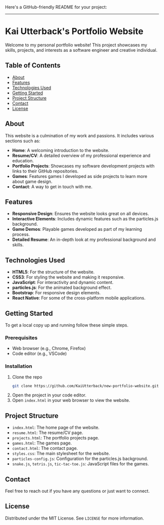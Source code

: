 Here's a GitHub-friendly README for your project:

---

# Kai Utterback's Portfolio Website

Welcome to my personal portfolio website! This project showcases my skills, projects, and interests as a software engineer and creative individual.

## Table of Contents

- [About](#about)
- [Features](#features)
- [Technologies Used](#technologies-used)
- [Getting Started](#getting-started)
- [Project Structure](#project-structure)
- [Contact](#contact)
- [License](#license)

## About

This website is a culmination of my work and passions. It includes various sections such as:

- **Home**: A welcoming introduction to the website.
- **Resume/CV**: A detailed overview of my professional experience and education.
- **Portfolio Projects**: Showcases my software development projects with links to their GitHub repositories.
- **Games**: Features games I developed as side projects to learn more about game design.
- **Contact**: A way to get in touch with me.

## Features

- **Responsive Design**: Ensures the website looks great on all devices.
- **Interactive Elements**: Includes dynamic features such as the particles.js background.
- **Game Demos**: Playable games developed as part of my learning process.
- **Detailed Resume**: An in-depth look at my professional background and skills.

## Technologies Used

- **HTML5**: For the structure of the website.
- **CSS3**: For styling the website and making it responsive.
- **JavaScript**: For interactivity and dynamic content.
- **particles.js**: For the animated background effect.
- **Bootstrap**: For responsive design elements.
- **React Native**: For some of the cross-platform mobile applications.

## Getting Started

To get a local copy up and running follow these simple steps.

### Prerequisites

- Web browser (e.g., Chrome, Firefox)
- Code editor (e.g., VSCode)

### Installation

1. Clone the repo
   ```sh
   git clone https://github.com/KaiUtterback/new-portfolio-website.git
   ```
2. Open the project in your code editor.
3. Open `index.html` in your web browser to view the website.

## Project Structure

- `index.html`: The home page of the website.
- `resume.html`: The resume/CV page.
- `projects.html`: The portfolio projects page.
- `games.html`: The games page.
- `contact.html`: The contact page.
- `styles.css`: The main stylesheet for the website.
- `particles-config.js`: Configuration for the particles.js background.
- `snake.js`, `tetris.js`, `tic-tac-toe.js`: JavaScript files for the games.

## Contact

Feel free to reach out if you have any questions or just want to connect.

## License

Distributed under the MIT License. See `LICENSE` for more information.
